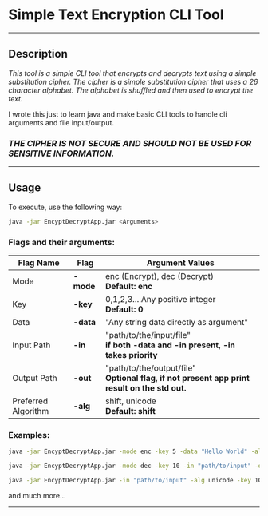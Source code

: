 # Simple Text Encryption CLI Tool

---

## Description
_This tool is a simple CLI tool that encrypts and decrypts text using a simple substitution cipher.
The cipher is a simple substitution cipher that uses a 26 character alphabet.
The alphabet is shuffled and then used to encrypt the text._

I wrote this just to learn java and make basic CLI tools to handle cli arguments and file input/output.

### _**THE CIPHER IS NOT SECURE AND SHOULD NOT BE USED FOR SENSITIVE INFORMATION.**_

---

## Usage
To execute, use the following way:
```bash
java -jar EncyptDecryptApp.jar <Arguments>
```

### Flags and their arguments:

| Flag Name           | Flag      | Argument Values                                                                                  |
|---------------------|-----------|--------------------------------------------------------------------------------------------------|
| Mode                | **-mode** | enc (Encrypt), dec (Decrypt)<br/>**Default: enc**                                                |       |                                                  |
| Key                 | **-key**  | 0,1,2,3....Any positive integer<br/>**Default: 0**                                               |
| Data                | **-data** | "Any string data directly as argument"                                                           |
| Input Path          | **-in**   | "path/to/the/input/file"<br/> **if both -data and -in present, -in takes priority**              |
| Output Path         | **-out**  | "path/to/the/output/file"<br/>**Optional flag, if not present app print result on the std out.** |
| Preferred Algorithm | **-alg**  | shift, unicode<br/>**Default: shift**                                                            |

### Examples:
```bash
java -jar EncyptDecryptApp.jar -mode enc -key 5 -data "Hello World" -alg unicode
```
```bash
java -jar EncyptDecryptApp.jar -mode dec -key 10 -in "path/to/input" -out "path/to/output" -alg shift
```
```bash
java -jar EncyptDecryptApp.jar -in "path/to/input" -alg unicode -key 10 -mode dec
```

and much more...

---



